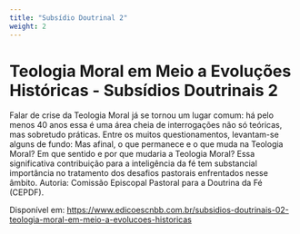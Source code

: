 ```yaml
---
title: "Subsídio Doutrinal 2"
weight: 2
---
```


# Teologia Moral em Meio a Evoluções Históricas - Subsídios Doutrinais 2

Falar de crise da Teologia Moral já se tornou um lugar comum: há pelo menos 40 anos essa é uma área cheia de interrogações não só teóricas, mas sobretudo práticas. Entre os muitos questionamentos, levantam-se alguns de fundo: Mas afinal, o que permanece e o que muda na Teologia Moral? Em que sentido e por que mudaria a Teologia Moral? Essa significativa contribuição para a inteligência da fé tem substancial importância no tratamento dos desafios pastorais enfrentados nesse âmbito. Autoria: Comissão Episcopal Pastoral para a Doutrina da Fé (CEPDF).

Disponível em: https://www.edicoescnbb.com.br/subsidios-doutrinais-02-teologia-moral-em-meio-a-evolucoes-historicas
